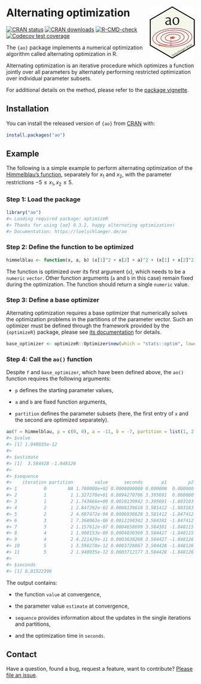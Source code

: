 
<!-- README.md is generated from README.Rmd. Please edit that file -->

# Alternating optimization <img src="man/figures/logo.png" align="right" height="139" />

<!-- badges: start -->

[![CRAN
status](https://www.r-pkg.org/badges/version/ao)](https://CRAN.R-project.org/package=ao)
[![CRAN
downloads](https://cranlogs.r-pkg.org/badges/last-month/ao)](https://CRAN.R-project.org/package=ao)
[![R-CMD-check](https://github.com/loelschlaeger/ao/workflows/R-CMD-check/badge.svg)](https://github.com/loelschlaeger/ao/actions)
[![Codecov test
coverage](https://codecov.io/gh/loelschlaeger/ao/branch/main/graph/badge.svg)](https://app.codecov.io/gh/loelschlaeger/ao?branch=main)
<!-- badges: end -->

The `{ao}` package implements a numerical optimization algorithm called
alternating optimization in R.

Alternating optimization is an iterative procedure which optimizes a
function jointly over all parameters by alternately performing
restricted optimization over individual parameter subsets.

For additional details on the method, please refer to the [package
vignette](https://loelschlaeger.de/ao/articles/ao.html).

## Installation

You can install the released version of `{ao}` from
[CRAN](https://CRAN.R-project.org) with:

``` r
install.packages("ao")
```

## Example

The following is a simple example to perform alternating optimization of
the [Himmelblau’s
function](https://en.wikipedia.org/wiki/Himmelblau%27s_function),
separately for $x_1$ and $x_2$, with the parameter restrictions
$-5 \leq x_1, x_2 \leq 5$.

### Step 1: Load the package

``` r
library("ao")
#> Loading required package: optimizeR
#> Thanks for using {ao} 0.3.2, happy alternating optimization!
#> Documentation: https://loelschlaeger.de/ao
```

### Step 2: Define the function to be optimized

``` r
himmelblau <- function(x, a, b) (x[1]^2 + x[2] + a)^2 + (x[1] + x[2]^2 + b)^2
```

The function is optimized over its first argument (`x`), which needs to
be a `numeric` `vector`. Other function arguments (`a` and `b` in this
case) remain fixed during the optimization. The function should return a
single `numeric` value.

### Step 3: Define a base optimizer

Alternating optimization requires a base optimizer that numerically
solves the optimization problems in the partitions of the parameter
vector. Such an optimizer must be defined through the framework provided
by the `{optimizeR}` package, please see [its
documentation](https://loelschlaeger.de/optimizeR/) for details.

``` r
base_optimizer <- optimizeR::Optimizer$new(which = "stats::optim", lower = -5, upper = 5, method = "L-BFGS-B")
```

### Step 4: Call the `ao()` function

Despite `f` and `base_optimizer`, which have been defined above, the
`ao()` function requires the following arguments:

- `p` defines the starting parameter values,

- `a` and `b` are fixed function arguments,

- `partition` defines the parameter subsets (here, the first entry of
  `x` and the second are optimized separately).

``` r
ao(f = himmelblau, p = c(0, 0), a = -11, b = -7, partition = list(1, 2), base_optimizer = base_optimizer)
#> $value
#> [1] 1.940035e-12
#> 
#> $estimate
#> [1]  3.584428 -1.848126
#> 
#> $sequence
#>    iteration partition        value      seconds       p1        p2
#> 1          0        NA 1.700000e+02 0.0000000000 0.000000  0.000000
#> 2          1         1 1.327270e+01 0.0094270706 3.395691  0.000000
#> 3          1         2 1.743666e+00 0.0010139942 3.395691 -1.803183
#> 4          2         1 2.847292e-02 0.0008139610 3.581412 -1.803183
#> 5          2         2 4.687472e-04 0.0006930828 3.581412 -1.847412
#> 6          3         1 7.368063e-06 0.0012190342 3.584381 -1.847412
#> 7          3         2 1.157612e-07 0.0004658699 3.584381 -1.848115
#> 8          4         1 1.900153e-09 0.0004830360 3.584427 -1.848115
#> 9          4         2 4.221429e-11 0.0003638268 3.584427 -1.848126
#> 10         5         1 3.598278e-12 0.0003728867 3.584428 -1.848126
#> 11         5         2 1.940035e-12 0.0003712177 3.584428 -1.848126
#> 
#> $seconds
#> [1] 0.01522398
```

The output contains:

- the function `value` at convergence,

- the parameter value `estimate` at convergence,

- `sequence` provides information about the updates in the single
  iterations and partitions,

- and the optimization time in `seconds`.

## Contact

Have a question, found a bug, request a feature, want to contribute?
[Please file an
issue](https://github.com/loelschlaeger/ao/issues/new/choose).
